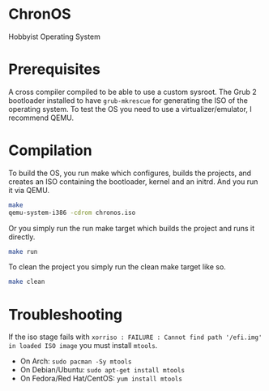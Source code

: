 # ChronOS
Hobbyist Operating System
# Prerequisites
A cross compiler compiled to be able to use a custom sysroot.
The Grub 2 bootloader installed to have ```grub-mkrescue``` for generating the ISO of the operating system.
To test the OS you need to use a virtualizer/emulator, I recommend QEMU.
# Compilation
To build the OS, you run make which configures, builds the projects, and creates an ISO containing the bootloader, kernel and an initrd. And you run it via QEMU.
```sh
make
qemu-system-i386 -cdrom chronos.iso
```
Or you simply run the run make target which builds the project and runs it directly.
```sh
make run
```

To clean the project you simply run the clean make target like so.
```sh
make clean
```

# Troubleshooting
If the iso stage fails with `xorriso : FAILURE : Cannot find path '/efi.img' in loaded ISO image` you must install `mtools`.

* On Arch: `sudo pacman -Sy mtools`
* On Debian/Ubuntu: `sudo apt-get install mtools`
* On Fedora/Red Hat/CentOS: `yum install mtools`

